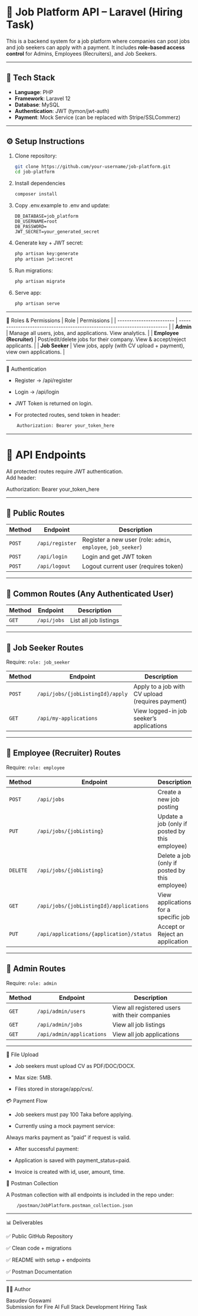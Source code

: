 # 📌 Job Platform API – Laravel (Hiring Task)

This is a backend system for a job platform where companies can post jobs and job seekers can apply with a payment. It includes **role-based access control** for Admins, Employees (Recruiters), and Job Seekers.  

---

## 🚀 Tech Stack
- **Language**: PHP  
- **Framework**: Laravel 12  
- **Database**: MySQL  
- **Authentication**: JWT (tymon/jwt-auth)  
- **Payment**: Mock Service (can be replaced with Stripe/SSLCommerz)  

---

## ⚙️ Setup Instructions

1. Clone repository:
   ```bash
   git clone https://github.com/your-username/job-platform.git
   cd job-platform
   ```
2. Install dependencies
    ```bash
    composer install
    ```
3. Copy .env.example to .env and update:
    ```env
    DB_DATABASE=job_platform
    DB_USERNAME=root
    DB_PASSWORD=
    JWT_SECRET=your_generated_secret
    ```
4. Generate key + JWT secret:
    ```bash
    php artisan key:generate
    php artisan jwt:secret
    ```
5. Run migrations:
    ```bash
    php artisan migrate
    ```
6. Serve app:
    ```bash
    php artisan serve
    ```

***

👤 Roles & Permissions
| Role                     | Permissions                                                               |
| ------------------------ | ------------------------------------------------------------------------- |
| **Admin**                | Manage all users, jobs, and applications. View analytics.                 |
| **Employee (Recruiter)** | Post/edit/delete jobs for their company. View & accept/reject applicants. |
| **Job Seeker**           | View jobs, apply (with CV upload + payment), view own applications.       |

***

🔑 Authentication

- Register → /api/register

- Login → /api/login

- JWT Token is returned on login.

- For protected routes, send token in header:
```makefile
    Authorization: Bearer your_token_here
```
***

# 📌 API Endpoints

All protected routes require JWT authentication.  
Add header:

Authorization: Bearer your_token_here

---

## 🔹 Public Routes

| Method | Endpoint        | Description                                                   |
| ------ | --------------- | ------------------------------------------------------------- |
| `POST` | `/api/register` | Register a new user (role: `admin`, `employee`, `job_seeker`) |
| `POST` | `/api/login`    | Login and get JWT token                                       |
| `POST` | `/api/logout`   | Logout current user (requires token)                          |

---

## 🔹 Common Routes (Any Authenticated User)

| Method | Endpoint | Description            |
| ------ | -------- | ---------------------- |
| `GET`  | `/api/jobs` | List all job listings |

---

## 🔹 Job Seeker Routes

Require: `role: job_seeker`  

| Method | Endpoint                       | Description                                     |
| ------ | ------------------------------ | ----------------------------------------------- |
| `POST` | `/api/jobs/{jobListingId}/apply` | Apply to a job with CV upload (requires payment) |
| `GET`  | `/api/my-applications`           | View logged-in job seeker’s applications         |

---

## 🔹 Employee (Recruiter) Routes

Require: `role: employee`  

| Method | Endpoint                                | Description                                  |
| ------ | --------------------------------------- | -------------------------------------------- |
| `POST` | `/api/jobs`                             | Create a new job posting                     |
| `PUT`  | `/api/jobs/{jobListing}`                | Update a job (only if posted by this employee) |
| `DELETE` | `/api/jobs/{jobListing}`              | Delete a job (only if posted by this employee) |
| `GET`  | `/api/jobs/{jobListingId}/applications` | View applications for a specific job          |
| `PUT`  | `/api/applications/{application}/status` | Accept or Reject an application               |

---

## 🔹 Admin Routes

Require: `role: admin`  

| Method | Endpoint              | Description                                   |
| ------ | --------------------- | --------------------------------------------- |
| `GET`  | `/api/admin/users`    | View all registered users with their companies |
| `GET`  | `/api/admin/jobs`     | View all job listings                          |
| `GET`  | `/api/admin/applications` | View all job applications                     |

---

📎 File Upload

- Job seekers must upload CV as PDF/DOC/DOCX.

- Max size: 5MB.

- Files stored in storage/app/cvs/.

💳 Payment Flow

- Job seekers must pay 100 Taka before applying.

- Currently using a mock payment service:

Always marks payment as “paid” if request is valid.

- After successful payment:

- Application is saved with payment_status=paid.

- Invoice is created with id, user, amount, time.

🧪 Postman Collection

A Postman collection with all endpoints is included in the repo under:

```bash
    /postman/JobPlatform.postman_collection.json
```

***

📊 Deliverables

✅ Public GitHub Repository

✅ Clean code + migrations

✅ README with setup + endpoints

✅ Postman Documentation

---

👨‍💻 Author

Basudev Goswami <br>
Submission for Fire AI Full Stack Development Hiring Task



